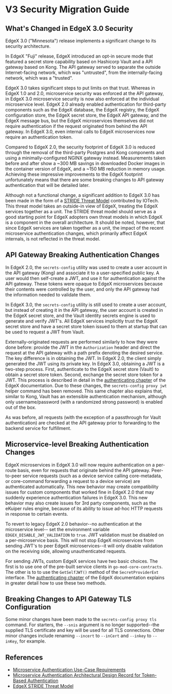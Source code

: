 # V3 Security Migration Guide

## What's Changed in EdgeX 3.0 Security

EdgeX 3.0 ("Minnesota") release implements a significant change to its security architecture.

In EdgeX "Fuji" release, EdgeX introduced an opt-in secure mode that featured
a secret store capability based on Hashicorp Vault and a API gateway based on Kong.
The API gateway served to separate the outside Internet-facing network, which was "untrusted",
from the internally-facing network, which was a "trusted".

EdgeX 3.0 takes significant steps to put limits on that trust.
Whereas in EdgeX 1.0 and 2.0, microservice security was enforced at the API gateway,
in EdgeX 3.0 microservice security is now also enforced at the individual microservice level.
EdgeX 2.0 already enabled authentication for third-party components such as the EdgeX database,
the EdgeX registry, the EdgeX configuration store, the EdgeX secret store, the EdgeX API gateway,
and the EdgeX message bus, but the EdgeX microservices themselves did not require authentication
if the request originated from behind the API gateway.
In EdgeX 3.0, even internal calls to EdgeX microservices now require an authentication token.

Compared to EdgeX 2.0, the security footprint of EdgeX 3.0 is reduced
through the removal of the third-party Postgres and Kong components
and using a minimally-configured NGINX gateway instead.
Measurements taken before and after show a ~300 MB savings in downloaded Docker images
in the container version of EdgeX,
and a ~150 MB reduction in memory usage.
Achieving these impressive improvements to the EdgeX footprint unfortunately means
that there are some breaking changes to API gateway authentication that will be detailed later.

Although not a functional change,
a significant addition to EdgeX 3.0 has been made in the form of a
[STRIDE Threat Model](https://docs.edgexfoundry.org/3.0/threat-models/stride-model/EdgeX-STRIDE/)
contributed by IOTech.
This threat model takes an outside-in view of EdgeX,
treating the EdgeX services together as a unit.
The STRIDE threat model should serve as a good starting point for EdgeX adopters own threat models
in which EdgeX is a component in the overall architecture.
It should be noted, however, that since EdgeX services are taken together as a unit,
the impact of the recent microservice authentication changes,
which primarily affect EdgeX internals, is not reflected in the threat model.

## API Gateway Breaking Authentication Changes

In EdgeX 2.0, the `secrets-config` utility was used to create a user account in the API gateway (Kong)
and associate it to a user-specified public key.
A user would then self-create a JWT, and use it for authentication against the API gateway.
These tokens were opaque to EdgeX microservices because their contents were controlled by the user,
and only the API gateway had the information needed to validate them.

In EdgeX 3.0, the `secrets-config` utility is still used to create a user account,
but instead of creating it in the API gateway,
the user account is created in the EdgeX secret store,
and the Vault identity secrets engine is used to generate and verify JWT's.
All EdgeX services implicitly trust the EdgeX secret store
and have a secret store token issued to them at startup
that can be used to request a JWT from Vault.

Externally-originated requests are performed similarly to how they were done before:
provide the JWT in the `Authorization` header
and direct the request at the API gateway with a path prefix denoting the desired service.
The key difference is in obtaining the JWT.
In EdgeX 2.0, the client simply generated the JWT using its private key.
In EdgeX 3.0, obtaining a JWT is a two-step process.
First, authenticate to the EdgeX secret store (Vault) to obtain a secret store token.
Second, exchange the secret store token for a JWT.
This process is described in detail in the
[authenticating chapter](https://docs.edgexfoundry.org/3.0/security/Ch-Authenticating/)
of the EdgeX documentation.
Due to these changes, the `secrets-config proxy jwt` helper command has been removed.
This same chapter also explains that, similar to Kong,
Vault has an extensible authentication mechanism,
although only username/password (with a randomized strong password)
is enabled out of the box.

As was before, all requests (with the exception of a passthrough for Vault authentication)
are checked at the API gateway prior to forwarding to the backend service for fulfillment.

## Microservice-level Breaking Authentication Changes

EdgeX microservices in EdgeX 3.0 will now require authentication on a per-route basis,
even for requests that originate behind the API gateway.
Peer-to-peer service requests (such as a device service calling core-metadata,
or core-command forwarding a request to a device service) are authenticated automatically.
This new behavior may create compatibility issues for custom components
that worked fine in EdgeX 2.0 that may suddenly experience authentication failures in EdgeX 3.0.
This new behavior may also create issues for 3rd party components,
such as the eKuiper rules engine,
because of its ability to issue ad-hoc HTTP requests in response to certain events.

To revert to legacy EdgeX 2.0 behavior--no authentication at the microservice level--
set the environment variable `EDGEX_DISABLE_JWT_VALIDATION` to `true`.
JWT validation must be disabled on a per-microservice basis.
This will not stop EdgeX microservices from sending JWT's
to peer EdgeX microservices--it will only disable validation on the receiving side,
allowing unauthenticated requests.

For sending JWTs, custom EdgeX services have two basic choices.
The first is to use one of the pre-built service clients in `go-mod-core-contracts`.
The other is to to use the `GetSelfJWT()` method of the `SecretProviderExt` interface.
The
[authenticating chapter](https://docs.edgexfoundry.org/3.0/security/Ch-Authenticating/)
of the EdgeX documentation
explains in greater detail how to use these two methods.

## Breaking Changes to API Gateway TLS Configuration

Some minor changes have been made to the `secrets-config proxy tls` command.
For starters, the `--snis` argument is no longer supported--the
supplied TLS certificate and key will be used for all TLS connections.
Other minor changes include renaming `--incert` to `--inCert`
and `--inkey` to `--inKey`, for example.


## References

- [Microservice Authentication Use-Case Requirements](https://docs.edgexfoundry.org/3.0/design/ucr/Microservice-Authentication/)
- [Microservice Authentication Architectural Design Record for Token-Based Authentication](https://docs.edgexfoundry.org/3.0/design/adr/security/0028-authentication/)
- [EdgeX STRIDE Threat Model](https://docs.edgexfoundry.org/3.0/threat-models/stride-model/EdgeX-STRIDE/)
